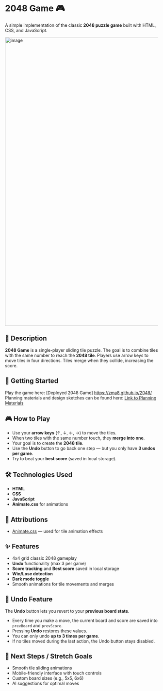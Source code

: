 # 2048 Game 🎮
A simple implementation of the classic **2048 puzzle game** built with HTML, CSS, and JavaScript.

<img width="1890" height="950" alt="image" src="https://github.com/user-attachments/assets/9ddba284-49ff-44ab-9ac5-70bef9f2080a" />

## 📖 Description
**2048 Game** is a single-player sliding tile puzzle. The goal is to combine tiles with the same number to reach the **2048 tile**.
Players use arrow keys to move tiles in four directions. Tiles merge when they collide, increasing the score.  

## 🚀 Getting Started
Play the game here: [Deployed 2048 Game] https://zma8.github.io/2048/
Planning materials and design sketches can be found here: [Link to Planning Materials](2048.docx)

## 🎮 How to Play
- Use your **arrow keys** (↑, ↓, ←, →) to move the tiles.
- When two tiles with the same number touch, they **merge into one**.
- Your goal is to create the **2048 tile**.
- Use the **Undo** button to go back one step — but you only have **3 undos per game**.
- Try to beat your **best score** (saved in local storage).

## 🛠️ Technologies Used
- **HTML**  
- **CSS**  
- **JavaScript**  
- **Animate.css** for animations

## 🙏 Attributions
- [Animate.css](https://animate.style/) — used for tile animation effects

## ✨ Features
- 4x4 grid classic 2048 gameplay
- **Undo** functionality (max 3 per game)
- **Score tracking** and **Best score** saved in local storage
- **Win/Lose detection**
- **Dark mode toggle**
- Smooth animations for tile movements and merges

## 🔄 Undo Feature
The **Undo** button lets you revert to your **previous board state**.  
- Every time you make a move, the current board and score are saved into `prevBoard` and `prevScore`.  
- Pressing **Undo** restores these values.  
- You can only undo **up to 3 times per game**.  
- If no tiles moved during the last action, the Undo button stays disabled.

## 🎯 Next Steps / Stretch Goals
- Smooth tile sliding animations  
- Mobile-friendly interface with touch controls  
- Custom board sizes (e.g., 5x5, 6x6)  
- AI suggestions for optimal moves
